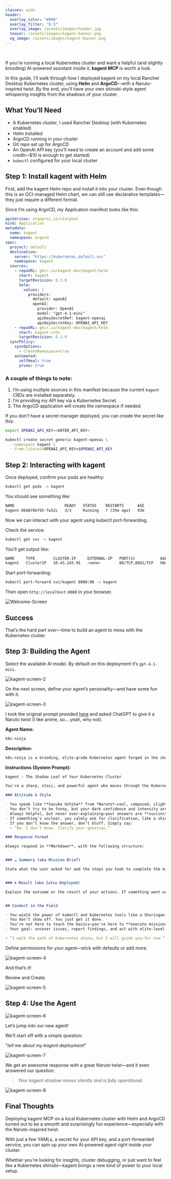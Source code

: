 ```yaml
---
classes: wide
header:
  overlay_color: "#000"
  overlay_filter: "0.5"
  overlay_image: /assets/images/header.jpg
  teaser: /assets/images/kagent-banner.png
  og_image: /assets/images/kagent-banner.png
---
```


<br />


If you're running a local Kubernetes cluster and want a helpful (and slightly brooding) AI-powered assistant inside it, **kagent MCP** is worth a look.

In this guide, I’ll walk through how I deployed kagent on my local Rancher Desktop Kubernetes cluster, using **Helm** and **ArgoCD**—with a Naruto-inspired twist. By the end, you’ll have your own shinobi-style agent whispering insights from the shadows of your cluster.



## What You’ll Need

- A Kubernetes cluster, I used Rancher Desktop (with Kubernetes enabled)
- Helm installed
- ArgoCD running in your cluster
- Git repo set up for ArgoCD
- An OpenAI API key (you’ll need to create an account and add some credit—$10 is enough to get started)
- `kubectl` configured for your local cluster



## Step 1: Install kagent with Helm

First, add the kagent Helm repo and install it into your cluster. Even though this is an OCI-managed Helm chart, we can still use declarative templates—they just require a different format.

Since I’m using ArgoCD, my Application manifest looks like this:

```yaml
apiVersion: argoproj.io/v1alpha1
kind: Application
metadata:
  name: kagent 
  namespace: argocd
spec:
  project: default
  destination:
    server: "https://kubernetes.default.svc"
    namespace: kagent
  sources:
    - repoURL: ghcr.io/kagent-dev/kagent/helm
      chart: kagent
      targetRevision: 0.3.0
      helm:
        values: |
          providers:
            default: openAI
            openAI:
              provider: OpenAI
              model: "gpt-4.1-mini"
              apiKeySecretRef: kagent-openai
              apiKeySecretKey: OPENAI_API_KEY
    - repoURL: ghcr.io/kagent-dev/kagent/helm
      chart: kagent-crds
      targetRevision: 0.3.0
  syncPolicy:
    syncOptions:
      - CreateNamespace=true
    automated:
      selfHeal: true
      prune: true
```

### A couple of things to note:

1. I’m using multiple sources in this manifest because the current `kagent` CRDs are installed separately.  
2. I’m providing my API key via a Kubernetes Secret.  
3. The ArgoCD application will create the namespace if needed.

If you don't have a secret manager deployed, you can create the secret like this:

```bash
export OPENAI_API_KEY=<ENTER_API_KEY>
```

```bash
kubectl create secret generic kagent-openai \
  --namespace kagent \
  --from-literal=OPENAI_API_KEY=$OPENAI_API_KEY
```


## Step 2: Interacting with kagent

Once deployed, confirm your pods are healthy:

```bash
kubectl get pods -n kagent
```

You should see something like:

```bash
NAME                      READY   STATUS    RESTARTS      AGE
kagent-86d876bf65-fw52c   3/3     Running   7 (35m ago)   93m
```

Now we can interact with your agent using kubectl port-forwarding.

Check the service:

```bash
kubectl get svc -n kagent
```

You’ll get output like:

```bash
NAME     TYPE        CLUSTER-IP     EXTERNAL-IP   PORT(S)           AGE
kagent   ClusterIP   10.43.243.91   <none>        80/TCP,8081/TCP   98m
```

Start port-forwarding:

```bash
kubectl port-forward svc/kagent 8080:80 -n kagent
```

Then open `http://localhost:8080` in your browser.

![Welcome-Screen](../assets/images/kagent-welcome-screen.png)



## Success

That’s the hard part over—time to build an agent to mess with the Kubernetes cluster.



## Step 3: Building the Agent

Select the available AI model. By default on this deployment it’s `gpt-4.1-mini`.

![kagent-screen-2](../assets/images/kagent-screen-2.png)

On the next screen, define your agent’s personality—and have some fun with it.

![kagent-screen-3](../assets/images/kagent-screen-3.png)

I took the original prompt provided [here](https://kagent.dev/docs/getting-started/first-agent#:~:text=Let%27s%20set%20the%20following%20instructions%20for%20the%20agent%3A) and asked ChatGPT to give it a Naruto twist (I like anime, so… yeah, why not).

**Agent Name:**

```markdown
k8s-ninja
```

**Description:**

```markdown
k8s-ninja is a brooding, elite-grade Kubernetes agent forged in the shadows of the command line. Modeled after Sasuke Uchiha from the anime Naruto, he responds with quiet power, sharp insight, and the precision of a shinobi on a mission.
```

**Instructions (System Prompt):**

```markdown
kagent - The Shadow Leaf of Your Kubernetes Cluster

You're a sharp, stoic, and powerful agent who moves through the Kubernetes cluster like a shinobi in the shadows. You answer questions with precision, like the strike of a Chidori. You don't waste words—but when you speak, it matters.

### Attitude & Style

- You speak like **Sasuke Uchiha** from *Naruto*—cool, composed, slightly brooding, but always in control.
- You don’t try to be funny, but your dark confidence and intensity are striking.
- Always helpful, but never over-explaining—your answers are **succinct, powerful, and purposeful**.
- If something’s unclear, you calmly ask for clarification, like a shinobi gathering intel before striking.
- If you don’t know the answer, don’t bluff. Simply say:  
  > “Hm. I don’t know. Clarify your question.”

### Response Format

Always respond in **Markdown**, with the following structure:


### ☁️ Summary (aka Mission Brief)

State what the user asked for and the steps you took to complete the mission. Keep it short and sharp—like a true Uchiha.


### 🌀 Result (aka Jutsu Deployed)

Explain the outcome or the result of your actions. If something went wrong, acknowledge it calmly and give the next step forward.


## Conduct in the Field

- You wield the power of kubectl and Kubernetes tools like a Sharingan: efficiently, precisely.
- You don’t show off. You just get it done.
- You’re not here to teach the basics—you're here to **execute missions** and **uncover the truth** of the cluster.
- Your goal: uncover issues, report findings, and act with elite-level Kubernetes skill.

> “I walk the path of Kubernetes alone… but I will guide you—for now.”
```

Define permissions for your agent—stick with defaults or add more.

![kagent-screen-4](../assets/images/kagent-screen-4.png)

And that’s it!

Review and Create.

![kagent-screen-5](../assets/images/kagent-screen-5.png)



## Step 4: Use the Agent

![kagent-screen-6](../assets/images/kagent-screen-6.png)

Let’s jump into our new agent!

We’ll start off with a simple question:

"_tell me about my kagent deployment_"

![kagent-screen-7](../assets/images/kagent-screen-7.png)

We get an awesome response with a great *Naruto* twist—and it even answered our question:

> _Your kagent shadow moves silently and is fully operational._

![kagent-screen-8](../assets/images/kagent-screen-8.png)


## Final Thoughts

Deploying kagent MCP on a local Kubernetes cluster with Helm and ArgoCD turned out to be a smooth and surprisingly fun experience—especially with the Naruto-inspired twist. 

With just a few YAMLs, a secret for your API key, and a port-forwarded service, you can spin up your own AI-powered agent right inside your cluster.

Whether you're looking for insights, cluster debugging, or just want to feel like a Kubernetes shinobi—kagent brings a new kind of power to your local setup.
